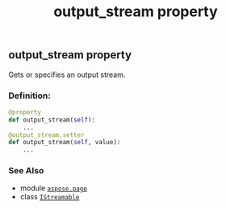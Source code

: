 ﻿---
title: output_stream property
second_title: Aspose.Page for Python via .NET API References
description: 
type: docs
weight: 30
url: /python-net/aspose.page/istreamable/output_stream/
is_root: false
---

## output_stream property


Gets or specifies an output stream.
### Definition:
```python
@property
def output_stream(self):
    ...
@output_stream.setter
def output_stream(self, value):
    ...
```

### See Also
* module [`aspose.page`](../../)
* class [`IStreamable`](/page/python-net/aspose.page/istreamable)
